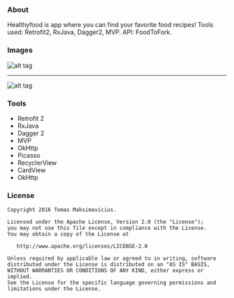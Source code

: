 ### About
Healthyfood is app where you can find your favorite food recipes! Tools used: Retrofit2, RxJava, Dagger2, MVP. API: FoodToFork.

### Images

![alt tag](https://firebasestorage.googleapis.com/v0/b/basketball-training-app.appspot.com/o/Healthyfood%2F14962446_1334115976601560_1703655019_n.jpg?alt=media&token=fcaf1c4a-66ec-4d0e-a28f-3ab7f8e12fac)

----------------

![alt tag](https://firebasestorage.googleapis.com/v0/b/basketball-training-app.appspot.com/o/Healthyfood%2F14958295_1334115936601564_919019019_n.jpg?alt=media&token=0cdd125d-449e-45e4-a40e-170461fe0e6b)



### Tools

* Retrofit 2
* RxJava
* Dagger 2
* MVP
* OkHttp
* Picasso
* RecyclerView
* CardView
* OkHttp

### License

```
Copyright 2016 Tomas Maksimavicius.

Licensed under the Apache License, Version 2.0 (the "License");
you may not use this file except in compliance with the License.
You may obtain a copy of the License at

   http://www.apache.org/licenses/LICENSE-2.0

Unless required by applicable law or agreed to in writing, software
distributed under the License is distributed on an "AS IS" BASIS,
WITHOUT WARRANTIES OR CONDITIONS OF ANY KIND, either express or implied.
See the License for the specific language governing permissions and
limitations under the License.
```




